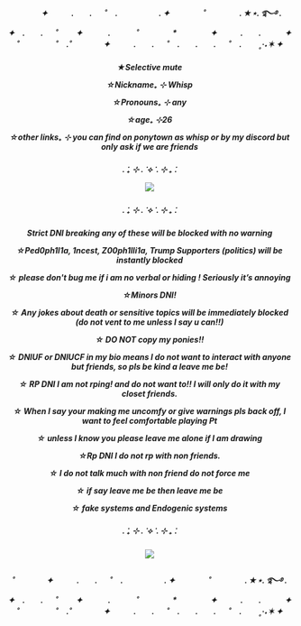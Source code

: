 <h5 align="center"> 　　　✦　　　.　　. 　 ˚　.　　　　　 . ✦　　　 　˚　　　　 . ★⋆. ࿐࿔            . ✦　.　　. 　 ˚　 　✦
　　　.   　　˚　　 　　*　　 　　✦　　　.　　.　　　✦　˚ 　　　　 ˚　.˚　　　　✦　　　.　　. 　 ˚　.　　.　　. 　 ˚　.　　   ˳·˖✶   ✦　　
<h5 align="center"> ★Selective mute

☆Nickname₊ ⊹ Whisp

☆Pronouns₊ ⊹ any

☆age₊ ⊹26

☆other links₊ ⊹ you can find on ponytown as whisp or by my discord but only ask if we are friends
<h5 align="center">. ݁₊ ⊹ . ݁ ⟡ ݁ . ⊹ ₊ ݁.
  
<p align="center">
  <img src=https://i.pinimg.com/736x/31/88/25/318825746121e1eb52844a2f2dc2d788.jpg>
  
  <h5 align="center">. ݁₊ ⊹ . ݁ ⟡ ݁ . ⊹ ₊ ݁.
  
   <h5 align="center"> Strict DNI breaking any of these will be blocked with no warning

☆Ped0ph1l1a, 1ncest, Z00ph1lli1a, Trump Supporters (politics) will be instantly blocked

☆ please don't bug me if i am no verbal or hiding ! Seriously it’s annoying

☆Minors DNI!

☆ Any jokes about death or sensitive topics will be immediately blocked (do not vent to me unless I say u can!!)

☆ DO NOT copy my ponies!!

☆ DNIUF or DNIUCF in my bio means I do not want to interact with anyone but friends, so pls be kind a leave me be!

☆ RP DNI I am not rping! and do not want to!! I will only do it with my closet friends.

☆ When I say your making me uncomfy or give warnings pls back off, I want to feel comfortable playing Pt

☆ unless I know you please leave me alone if I am drawing

☆Rp DNI I do not rp with non friends.

☆ I do not talk much with non friend do not force me

☆ if say leave me be then leave me be

☆ fake systems and Endogenic systems
 <h5 align="center">. ݁₊ ⊹ . ݁ ⟡ ݁ . ⊹ ₊ ݁.
   
 <h5 align="center">
  <img src=https://i.pinimg.com/1200x/b1/e9/65/b1e9651b80ad0befc79ed4c688c50b89.jpg>
<h5 align="center"> ˚　　　　✦　　　.　　. 　 ˚　.　　　　　 . ✦　　　 　˚　　　　 . ★⋆. ࿐࿔            . ✦　.　　. 　 ˚　 　✦
　　　.   　　˚　　 　　*　　 　　✦　　　.　　.　　　✦　˚ 　　　　 ˚　.˚　　　　✦　　　.　　. 　 ˚　.　　.　　. 　 ˚　.　　   ˳·˖✶   ✦　　

</p>
</p>
<!--
**Whispcos/Whispcos** is a ✨ _special_ ✨ repository because its `README.md` (this file) appears on your GitHub profile.

Here are some ideas to get you started:

- 🔭 I’m currently working on ...
- 🌱 I’m currently learning ...
- 👯 I’m looking to collaborate on ...
- 🤔 I’m looking for help with ...
- 💬 Ask me about ...
- 📫 How to reach me: ...
- 😄 Pronouns: ...
- ⚡ Fun fact: ...
-->
